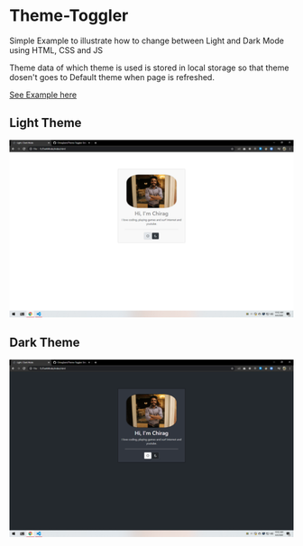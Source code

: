 # Theme-Toggler
Simple Example to illustrate how to change between Light and Dark Mode using HTML, CSS and JS

Theme data of which theme is used is stored in local storage so that theme dosen't goes to Default theme when page is refreshed.

<a href="https://chiragsaini.github.io/Theme-Toggler/" target="_blank">See Example here</a> 

## Light Theme

<img src="./light.png">

## Dark Theme

<img src="./dark.png">
